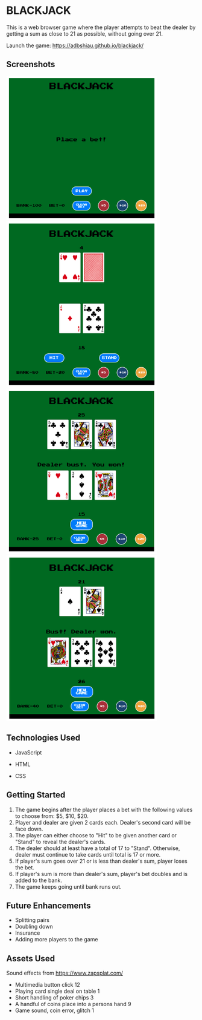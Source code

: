 # BLACKJACK

This is a web browser game where the player attempts to beat the dealer by getting a sum as close to 21 as possible, without going over 21.

Launch the game: https://adbshiau.github.io/blackjack/

## Screenshots

<img src="/assets/images/home.png" width="400">
<img src="/assets/images/starting cards.png" width="400">
<img src="/assets/images/player won.png" width="400">
<img src="/assets/images/dealer won.png" width="400">

## Technologies Used

* JavaScript

* HTML

* CSS

## Getting Started

1) The game begins after the player places a bet with the following values to choose from: $5, $10, $20.
2) Player and dealer are given 2 cards each. Dealer's second card will be face down.
3) The player can either choose to "Hit" to be given another card or "Stand" to reveal the dealer's cards.
4) The dealer should at least have a total of 17 to "Stand". Otherwise, dealer must continue to take cards until total is 17 or more.
5) If player's sum goes over 21 or is less than dealer's sum, player loses the bet.
6) If player's sum is more than dealer's sum, player's bet doubles and is added to the bank.
7) The game keeps going until bank runs out.

## Future Enhancements

* Splitting pairs
* Doubling down
* Insurance
* Adding more players to the game

## Assets Used

Sound effects from https://www.zapsplat.com/
* Multimedia button click 12
* Playing card single deal on table 1
* Short handling of poker chips 3
* A handful of coins place into a persons hand 9
* Game sound, coin error, glitch 1

